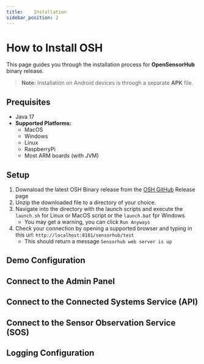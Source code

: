 ```yaml
---
title:    Installation
sidebar_position: 2
---
```


# How to Install OSH

This page guides you through the installation process for **OpenSensorHub** binary release. 


> **Note:** Installation on Android devices is through a separate **APK** file. 


## Prequisites
- Java 17
- **Supported Platforms:**
    - MacOS
    - Windows
    - Linux
    - RaspberryPi
    - Most ARM boards (with JVM)

## Setup
1. Downaload the latest OSH Binary release from the [OSH GitHub](https://github.com/opensensorhub/osh-core/releases) Release page
2. Unzip the downloaded file to a directory of your choice.
3. Navigate into the directory with the launch scripts and execute the `launch.sh` for Linux or MacOS script or the `launch.bat` fpr Windows
    - You may get a warning, you can click `Run Anyways`
3. Check your connection by opening a supported browser and typing in this url: `http://localhost:8181/sensorhub/test`
    - This should return a message  `Sensorhub web server is up`


## Demo Configuration

## Connect to the Admin Panel

## Connect to the Connected Systems Service (API)

## Connect to the Sensor Observation Service (SOS)

## Logging Configuration

